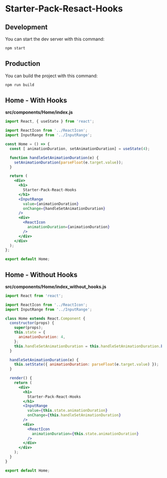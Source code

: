 # Starter-Pack-Resact-Hooks

## Development

You can start the dev server with this command:

```bash
npm start
```

## Production

You can build the project with this command:

```bash
npm run build
```

## Home - With Hooks

**src/components/Home/index.js**

```jsx
import React, { useState } from 'react';

import ReactIcon from '../ReactIcon';
import InputRange from '../InputRange';

const Home = () => {
  const [ animationDuration, setAnimationDuration] = useState(4);

  function handleSetAnimationDuration(e) {
    setAnimationDuration(parseFloat(e.target.value));
  }

  return (
    <div>
      <h1>
        Starter-Pack-React-Hooks
      </h1>
      <InputRange
        value={animationDuration}
        onChange={handleSetAnimationDuration}
      />
      <div>
        <ReactIcon
          animationDuration={animationDuration}
        />
      </div>
    </div>
  );
};

export default Home;

```

## Home - Without Hooks

**src/components/Home/index_without_hooks.js**

```jsx
import React from 'react';

import ReactIcon from '../ReactIcon';
import InputRange from '../InputRange';

class Home extends React.Component {
  constructor(props) {
    super(props);
    this.state = {
      animationDuration: 4,
    };
    this.handleSetAnimationDuration = this.handleSetAnimationDuration.bind(this);
  }

  handleSetAnimationDuration(e) {
    this.setState({ animationDuration: parseFloat(e.target.value) });
  }

  render() {
    return (
      <div>
        <h1>
          Starter-Pack-React-Hooks
        </h1>
        <InputRange
          value={this.state.animationDuration}
          onChange={this.handleSetAnimationDuration}
        />
        <div>
          <ReactIcon
            animationDuration={this.state.animationDuration}
          />
        </div>
      </div>
    );
  }
}

export default Home;

```
